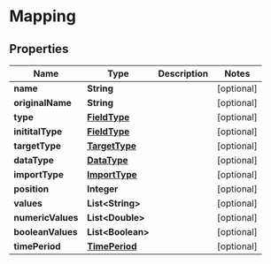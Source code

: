 
# Mapping

## Properties
Name | Type | Description | Notes
------------ | ------------- | ------------- | -------------
**name** | **String** |  |  [optional]
**originalName** | **String** |  |  [optional]
**type** | [**FieldType**](FieldType.md) |  |  [optional]
**inititalType** | [**FieldType**](FieldType.md) |  |  [optional]
**targetType** | [**TargetType**](TargetType.md) |  |  [optional]
**dataType** | [**DataType**](DataType.md) |  |  [optional]
**importType** | [**ImportType**](ImportType.md) |  |  [optional]
**position** | **Integer** |  |  [optional]
**values** | **List&lt;String&gt;** |  |  [optional]
**numericValues** | **List&lt;Double&gt;** |  |  [optional]
**booleanValues** | **List&lt;Boolean&gt;** |  |  [optional]
**timePeriod** | [**TimePeriod**](TimePeriod.md) |  |  [optional]



